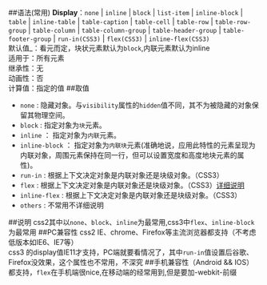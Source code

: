 ##语法(常用)
**Display**：`none` | `inline` | `block` | `list-item` | `inline-block` | `table` | `inline-table` | `table-caption` | `table-cell` | `table-row` | `table-row-group` | `table-column` | `table-column-group` | `table-header-group` | `table-footer-group` | `run-in(CSS3)` | `flex(CSS3)` | `inline-flex(CSS3)`</br>
默认值_：看元而定，块状元素默认为`block`,内联元素默认为inline</br>
适用于：所有元素</br>
继承性：无</br>
动画性：否</br>
计算值：指定的值
##取值
- `none` : 隐藏对象。与`visibility`属性的`hidden`值不同，其不为被隐藏的对象保留其物理空间。
- `block` : 指定对象为`块`元素。
- `inline` ： 指定对象为`内联`元素。
- `inline-block` ： 指定对象为`内联块`元素(准确地说，应用此特性的元素呈现为内联对象，周围元素保持在同一行，但可以设置宽度和高度地块元素的属性)。
- `run-in` : 根据上下文决定对象是内联对象还是块级对象。（CSS3）
- `flex` : 根据上下文决定对象是内联对象还是块级对象。（CSS3）[详细说明](http://www.w3cplus.com/css3/css3-flexbox-layout.html)
- `inline-flex` : 根据上下文决定对象是内联对象还是块级对象。（CSS3）
- `others` : 不常用不详细说明

##说明
css2其中以`none`、`block`、`inline`为最常用,css3中`flex`、`inline-block`为最常用
##PC兼容性
css2 IE、chrome、Firefox等主流浏览器都支持（不考虑低版本如IE6、IE7等）</br>
css3 的display值IE11才支持，PC端就要看情况了，其中`run-in`值设置后谷歌、Firefox没效果，这个属性也不常用，不深究
##手机兼容性（Android && IOS）
都支持，`flex`在手机端很nice,在移动端的经常用到,但是要加-webkit-前缀
